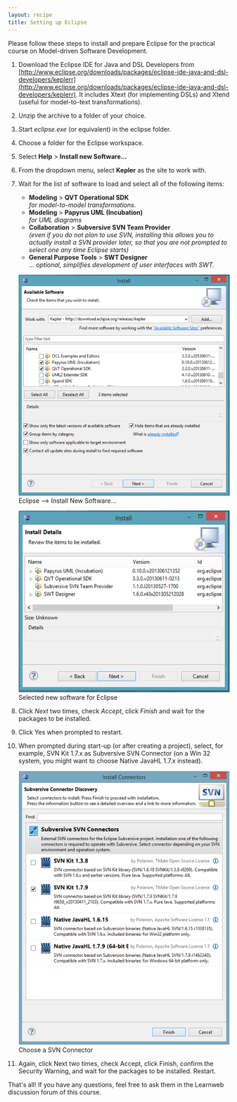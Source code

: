 ```yaml
---
layout: recipe
title: Setting up Eclipse
---
```


Please follow these steps to install and prepare Eclipse for the practical course on Model-driven Software Development.

1. Download the Eclipse IDE for Java and DSL Developers from [http://www.eclipse.org/downloads/packages/eclipse-ide-java-and-dsl-developers/keplerr](http://www.eclipse.org/downloads/packages/eclipse-ide-java-and-dsl-developers/keplerr). It includes Xtext (for implementing DSLs) and Xtend (useful for model-to-text transformations).
1. Unzip the archive to a folder of your choice.
1. Start *eclipse.exe* (or equivalent) in the eclipse folder.
1. Choose a folder for the Eclipse workspace.
1. Select **Help** > **Install new Software...**
2. From the dropdown menu, select **Kepler** as the site to work with.
1. Wait for the list of software to load and select all of the following items:  

   * **Modeling** > **QVT Operational SDK**  
      *for model-to-model transformations.*
   * **Modeling** > **Papyrus UML (Incubation)**  
      *for UML diagrams*
   * **Collaboration** > **Subversive SVN Team Provider**  
      *(even if you do not plan to use SVN, installing this allows you to actually install a SVN provider later, so that you are not prompted to select one any time Eclipse starts)*
   * **General Purpose Tools** > **SWT Designer**  
      *... optional, simplifies development of user interfaces with SWT.*

    ![Eclipse --> Install New Software...](images/install_software.png)
    Eclipse --> Install New Software...

    ![Selected new software for Eclipse](images/install_software_selected.png)
    Selected new software for Eclipse

1. Click *Next* two times, check *Accept*, click *Finish* and wait for the packages to be installed.
1. Click Yes when prompted to restart.
1. When prompted during start-up (or after creating a project), select, for example, SVN Kit 1.7.x as Subversive SVN Connector (on a Win 32 system, you might want to choose Native JavaHL 1.7.x instead).

   ![Choose SVN Connector](images/choose_svn_connector.png)
   Choose a SVN Connector

1. Again, click Next two times, check Accept, click Finish, confirm the Security Warning, and wait for the packages to be installed. Restart.

That's all! If you have any questions, feel free to ask them in the Learnweb discussion forum of this course.